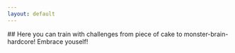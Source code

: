 ```yaml
---
layout: default
---
```

<title>{{ site.guide }}</title>
## Here you can train with challenges from piece of cake to monster-brain-hardcore! Embrace youself!

